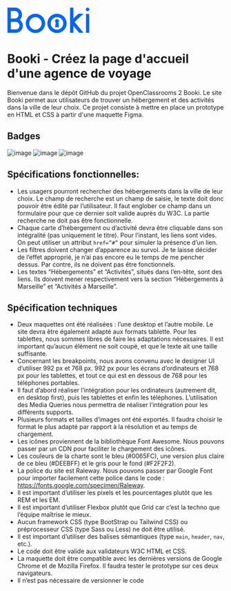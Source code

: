 ![Booki Logo](/images/logo/Booki.png)

# Booki - Créez la page d'accueil d'une agence de voyage

Bienvenue dans le dépôt GitHub du projet OpenClassrooms 2 Booki. Le site Booki permet aux utilisateurs de trouver un hébergement et des activités dans la ville de leur choix. Ce projet consiste à mettre en place un prototype en HTML et CSS à partir d'une maquette Figma.

## Badges
![image](https://img.shields.io/badge/HTML5-E34F26?style=for-the-badge&logo=html5&logoColor=white)
![image](https://img.shields.io/badge/CSS3-1572B6?style=for-the-badge&logo=css3&logoColor=white)
![image](https://img.shields.io/badge/Figma-F24E1E?style=for-the-badge&logo=figma&logoColor=white)

## Spécifications fonctionnelles:

- Les usagers pourront rechercher des hébergements dans la ville de leur choix. Le champ de recherche est un champ de saisie, le texte doit donc pouvoir être édité par l’utilisateur. Il faut englober ce champ dans un formulaire pour que ce dernier soit valide auprès du W3C. La partie recherche ne doit pas être fonctionnelle.
- Chaque carte d’hébergement ou d’activité devra être cliquable dans son intégralité (pas uniquement le titre). Pour l’instant, les liens sont vides. On peut utiliser un attribut `href=”#”` pour simuler la
présence d’un lien.
- Les filtres doivent changer d’apparence au survol. Je te laisse décider de l’effet approprié, je n’ai pas encore eu le temps de me pencher dessus. Par contre, ils ne doivent pas être fonctionnels.
- Les textes “Hébergements” et “Activités”, situés dans l’en-tête, sont des liens. Ils doivent mener respectivement vers la section “Hébergements à Marseille” et “Activités à Marseille”.


## Spécification techniques
- Deux maquettes ont été réalisées : l’une desktop et l’autre mobile. Le site devra être également adapté aux formats tablette. Pour les tablettes, nous sommes libres de faire les adaptations nécessaires. Il est important qu’aucun élément ne soit coupé, et que le texte ait une taille suffisante.
- Concernant les breakpoints, nous avons convenu avec le designer UI d’utiliser 992 px et 768 px. 992 px pour les écrans d’ordinateurs et 768 px pour les tablettes, et tout ce qui est en dessous de 768 pour les téléphones portables.
- Il faut d’abord réaliser l’intégration pour les ordinateurs (autrement dit, en desktop first), puis les tablettes et enfin les téléphones. L’utilisation des Media Queries nous permettra de réaliser l’intégration pour les différents supports.
- Plusieurs formats et tailles d’images ont été exportés. Il faudra choisir le format le plus adapté par rapport à la résolution et au temps de chargement.
- Les icônes proviennent de la bibliothèque Font Awesome. Nous pouvons passer par un CDN pour faciliter le chargement des icônes.
- Les couleurs de la charte sont le bleu (#0065FC), une version plus claire de ce bleu (#DEEBFF) et le gris pour le fond (#F2F2F2).
- La police du site est Raleway. Nous pouvons passer par Google Font pour importer facilement cette police dans le code : https://fonts.google.com/specimen/Raleway.
- Il est important d’utiliser les pixels et les pourcentages plutôt que les REM et les EM.
- Il est important d’utiliser Flexbox plutôt que Grid car c’est la techno que l’équipe maîtrise le mieux.
- Aucun framework CSS (type BootStrap ou Tailwind CSS) ou préprocesseur CSS (type Sass ou Less) ne doit être utilisé.
- Il est important d’utiliser des balises sémantiques (type `main`, `header`, `nav`, etc.).
- Le code doit être valide aux validateurs W3C HTML et CSS.
- La maquette doit être compatible avec les dernières versions de Google Chrome et de Mozilla Firefox. Il faudra tester le prototype sur ces deux navigateurs.
- Il n’est pas nécessaire de versionner le code
